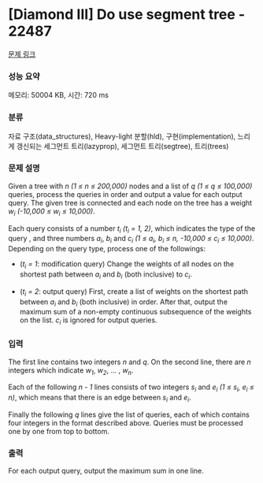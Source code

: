 # [Diamond III] Do use segment tree - 22487 

[문제 링크](https://www.acmicpc.net/problem/22487) 

### 성능 요약

메모리: 50004 KB, 시간: 720 ms

### 분류

자료 구조(data_structures), Heavy-light 분할(hld), 구현(implementation), 느리게 갱신되는 세그먼트 트리(lazyprop), 세그먼트 트리(segtree), 트리(trees)

### 문제 설명

<p>Given a tree with <var>n</var> <var>(1 ≤ n ≤ 200,000)</var> nodes and a list of <var>q</var> <var>(1 ≤ q ≤ 100,000)</var> queries, process the queries in order and output a value for each output query. The given tree is connected and each node on the tree has a weight <var>w<sub>i</sub></var> <var>(-10,000 ≤ w<sub>i</sub> ≤ 10,000)</var>.</p>

<p>Each query consists of a number <var>t<sub>i</sub></var> <var>(t<sub>i</sub> = 1, 2)</var>, which indicates the type of the query , and three numbers <var>a<sub>i</sub></var>, <var>b<sub>i</sub></var> and <var>c<sub>i</sub></var> <var>(1 ≤ a<sub>i</sub>, b<sub>i</sub> ≤ n, -10,000 ≤ c<sub>i</sub> ≤ 10,000)</var>. Depending on the query type, process one of the followings:</p>

<ul>
	<li>
	<p>(<var>t<sub>i</sub> = 1</var>: modification query) Change the weights of all nodes on the shortest path between <var>a<sub>i</sub></var> and <var>b<sub>i</sub></var> (both inclusive) to <var>c<sub>i</sub></var>.</p>
	</li>
	<li>
	<p>(<var>t<sub>i</sub> = 2</var>: output query) First, create a list of weights on the shortest path between <var>a<sub>i</sub></var> and <var>b<sub>i</sub></var> (both inclusive) in order. After that, output the maximum sum of a non-empty continuous subsequence of the weights on the list. <var>c<sub>i</sub></var> is ignored for output queries.</p>
	</li>
</ul>

### 입력 

 <p>The first line contains two integers <var>n</var> and <var>q</var>. On the second line, there are <var>n</var> integers which indicate <var>w<sub>1</sub></var>, <var>w<sub>2</sub></var>, ... , <var>w<sub>n</sub></var>.</p>

<p>Each of the following <var>n - 1</var> lines consists of two integers <var>s<sub>i</sub></var> and <var>e<sub>i</sub></var> <var>(1 ≤ s<sub>i</sub>, e<sub>i</sub> ≤ n)</var>, which means that there is an edge between <var>s<sub>i</sub></var> and <var>e<sub>i</sub></var>.</p>

<p>Finally the following <var>q</var> lines give the list of queries, each of which contains four integers in the format described above. Queries must be processed one by one from top to bottom.</p>

### 출력 

 <p>For each output query, output the maximum sum in one line.</p>

